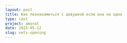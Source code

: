 ```yaml
---
layout: post
title: Как познакомиться с девушкой если она не одна
type: cast
project: amoral
date: 2015-05-12
slug: sets-opening
---
```


